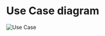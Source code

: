 # Use Case diagram
![Use Case](https://user-images.githubusercontent.com/82274701/115007852-105b5180-9ec8-11eb-995b-71f7d61e7dbb.png)
